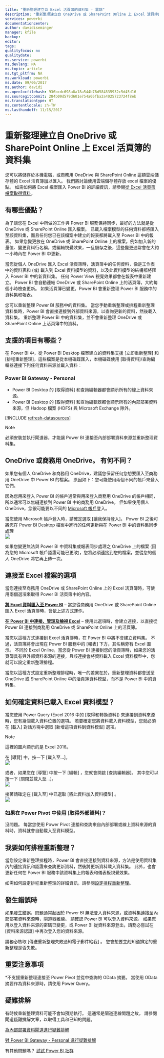 ```yaml
---
title: "重新整理建立自 Excel 活頁簿的資料集 - 雲端"
description: "重新整理建立自 OneDrive 或 SharePoint Online 上 Excel 活頁簿的資料集"
services: powerbi
documentationcenter: 
author: davidiseminger
manager: kfile
backup: 
editor: 
tags: 
qualityfocus: no
qualitydate: 
ms.service: powerbi
ms.devlang: NA
ms.topic: article
ms.tgt_pltfrm: NA
ms.workload: powerbi
ms.date: 09/06/2017
ms.author: davidi
ms.openlocfilehash: 936bcdc698a8a18a544b78d584835932c5d45d16
ms.sourcegitcommit: 284b09d579d601e754a05fba2a4025723724f8eb
ms.translationtype: HT
ms.contentlocale: zh-TW
ms.lasthandoff: 11/15/2017
---
```

# <a name="refresh-a-dataset-created-from-an-excel-workbook-on-onedrive-or-sharepoint-online"></a>重新整理建立自 OneDrive 或 SharePoint Online 上 Excel 活頁簿的資料集
您可以將儲存於本機電腦，或商務用 OneDrive 與 SharePoint Online 這類雲端儲存體的 Excel 活頁簿加以匯入。 我們將討論使用雲端儲存體存放 excel 檔案的優點。 如需如何將 Excel 檔案匯入 Power BI 的詳細資訊，請參閱[從 Excel 活頁簿檔案取得資料](service-excel-workbook-files.md)。

## <a name="what-are-the-advantages"></a>有哪些優點？
為了讓您在 Excel 中所做的工作與 Power BI 服務保持同步，最好的方法就是從 OneDrive 或 SharePoint Online 匯入檔案。 已載入檔案模型的任何資料都將匯入至該資料集，而且任何您已在該檔案中建立的報表都將載入至 Power BI 中的報表。 如果您變更放在 OneDrive 或 SharePoint Online 上的檔案，例如加入新的量值、變更資料行名稱，或編輯視覺效果，一旦儲存之後，這些變更通常會在大約一小時內在 Power BI 中更新。

當您從個人 OneDrive 匯入 Excel 活頁簿時，活頁簿中的任何資料，像是工作表中的資料表和 (或) 載入到 Excel 資料模型的資料，以及此資料模型的結構都將匯入 Power BI 中的新資料集。 任何 Power View 視覺效果都會在報表中重新建立。 Power BI 會自動連結 OneDrive 或 SharePoint Online 上的活頁簿，大約每個小時檢查更新。 如果活頁簿已變更，Power BI 會重新整理 Power BI 服務中的資料集和報表。

您可以重新整理 Power BI 服務中的資料集。 當您手動重新整理或排程重新整理資料集時，Power BI 會直接連接到外部資料來源，以查詢更新的資料，然後載入資料集。 重新整理 Power BI 中的資料集，並不會重新整理 OneDrive 或 SharePoint Online 上活頁簿中的資料。 

## <a name="whats-supported"></a>支援的項目有哪些？
在 Power BI 中，從 Power BI Desktop 檔案建立的資料集支援 [立即重新整理] 和 [排程重新整理]，這些檔案是從本機磁碟匯入，本機磁碟使用 [取得資料]/查詢編輯器連接下列任何資料來源並載入資料︰  

### <a name="power-bi-gateway---personal"></a>Power BI Gateway - Personal
* Power BI Desktop 的 [取得資料] 和查詢編輯器都會顯示所有的線上資料來源。
* Power BI Desktop 的 [取得資料] 和查詢編輯器都會顯示所有的內部部署資料來源，但 Hadoop 檔案 (HDFS) 與 Microsoft Exchange 除外。

<!-- Refresh Data sources-->
[!INCLUDE [refresh-datasources](./includes/refresh-datasources.md)]

> [!NOTE]
> 必須安裝並執行閘道器，才能讓 Power BI 連接至內部部署資料來源並重新整理資料集。
> 
> 

## <a name="onedrive-or-onedrive-for-business-whats-the-difference"></a>OneDrive 或商務用 OneDrive。 有何不同？
如果您有個人 OneDrive 和商務用 OneDrive，建議您保留任何您想要匯入至商務用 OneDrive 中 Power BI 的檔案。 原因如下：您可能使用兩個不同的帳戶來登入它們。

因為您用來登入 Power BI 的帳戶通常與用來登入商務用 OneDrive 的帳戶相同，所以通常可以無縫連接到 Power BI 中的商務用 OneDrive。 但如果使用個人 OneDrive，您很可能要以不同的 [Microsoft 帳戶](http://www.microsoft.com/account/default.aspx)登入。

當您使用 Microsoft 帳戶登入時，請確定選取 [讓我保持登入]。 Power BI 之後可將您在 Power BI Desktop 檔案中進行的任何更新與在 Power BI 中的資料集同步處理  
    ![](media/refresh-excel-file-onedrive/refresh_signin_keepmesignedin.png)

如果您變更無法與 Power BI 中資料集或報表同步處理之 OneDrive 上的檔案 (因為您的 Microsoft 帳戶認證可能已更改)，您將必須連接到您的檔案，並從您的個人 OneDrive 將它再上傳一次。

## <a name="options-for-connecting-to-excel-file"></a>連接至 Excel 檔案的選項
當您連接至商務用 OneDrive 或 SharePoint Online 上的 Excel 活頁簿時，可使用兩個選項來取得 Power BI 活頁簿中的內容。

[**將 Excel 資料匯入至 Power BI**](service-excel-workbook-files.md#import-or-connect-to-an-excel-workbook-from-power-bi) – 當您從商務用 OneDrive 或 SharePoint Online 匯入 Excel 活頁簿時，會依上述方式運作。

[**在 Power BI 中連接、管理及檢視 Excel**](service-excel-workbook-files.md#one-excel-workbook--two-ways-to-use-it) – 使用此選項時，會建立連接，以直接從 Power BI 連接到商務用 OneDrive 或 SharePoint Online 上的活頁簿。

當您以這種方式連接到 Excel 活頁簿時，在 Power BI 中將不會建立資料集。 不過，活頁簿將會出現在 Power BI 服務中的 [報表] 下方，其名稱旁有 Excel 圖示。 不同於 Excel Online，當您從 Power BI 連接到您的活頁簿時，如果您的活頁簿具有與外部資料來源的連接，且該連接會將資料載入 Excel 資料模型中，您就可以設定重新整理排程。

當您以這種方式設定重新整理排程時，唯一的差異在於，重新整理資料都會送至 OneDrive 或 SharePoint Online 中的活頁簿資料模型，而不是 Power BI 中的資料集。

## <a name="how-do-i-make-sure-data-is-loaded-to-the-excel-data-model"></a>如何確定資料已載入 Excel 資料模型？
當您使用 Power Query (Excel 2016 中的 [取得和轉換資料]) 來連接到資料來源時，您有幾個載入資料位置的選項。 若要確定您將資料載入資料模型，您就必須在 [載入]  對話方塊中選取 [新增這項資料到資料模型]  選項。

> [!NOTE]
> 這裡的圖片顯示的是 Excel 2016。
> 
> 

在 [導覽] 中，按一下 [載入至...]。  
    ![](media/refresh-excel-file-onedrive/refresh_loadtodm_1.png)

或者，如果您在 [導覽] 中按一下 [編輯]  ，您就會開啟 [查詢編輯器]。 其中您可以按一下 [關閉並載入至...]。  
    ![](media/refresh-excel-file-onedrive/refresh_loadtodm_2.png)

接著請確定在 [載入至] 中已選取 [將此資料加入資料模型] 。  
    ![](media/refresh-excel-file-onedrive/refresh_loadtodm_3.png)

### <a name="what-if-i-use-get-external-data-in-power-pivot"></a>如果在 Power Pivot 中使用 [取得外部資料]？
沒問題。 每當您使用 Power Pivot 連接和查詢來自內部部署或線上資料來源的資料時，資料就會自動載入至資料模型。

## <a name="how-do-i-schedule-refresh"></a>我要如何排程重新整理？
當您設定重新整理排程時，Power BI 會直接連接到資料來源，方法是使用資料集內的連接資訊和認證來查詢更新資料，然後將更新資料載入資料集。 此外，也會更新任何在 Power BI 服務中該資料集上的報表和儀表板視覺效果。

如需如何設定排程重新整理的詳細資訊，請參閱[設定排程重新整理](refresh-scheduled-refresh.md)。

## <a name="when-things-go-wrong"></a>發生錯誤時
如果發生錯誤，問題通常起因於 Power BI 無法登入資料來源，或資料集連接至內部部署資料來源時，閘道器離線。 請確認 Power BI 可以登入資料來源。 如果您用以登入資料來源的密碼已變更，或 Power BI 從資料來源登出，請務必嘗試在 [資料來源認證] 中再次登入您的資料來源。

請務必核取 [傳送重新整理失敗通知電子郵件給我] 。 您會想要立刻知道排定的重新整理是否失敗。

## <a name="important-notes"></a>重要注意事項
\*不支援重新整理連接至 Power Pivot 並從中查詢的 OData 摘要。 當使用 OData 摘要作為資料來源時，請使用 Power Query。

## <a name="troubleshooting"></a>疑難排解
有時候重新整理資料可能不會如預期執行。 這通常是閘道連線問題之故。 請參閱閘道疑難排解文章，以取得工具和已知的問題。

[為內部部署資料閘道進行疑難排解](service-gateway-onprem-tshoot.md)

[對 Power BI Gateway - Personal 進行疑難排解](service-admin-troubleshooting-power-bi-personal-gateway.md)

有其他問題嗎？ [試試 Power BI 社群](http://community.powerbi.com/)

